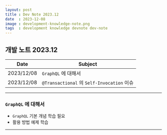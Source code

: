 ```yaml
---
layout: post
title : Dev Note 2023.12
date  : 2023-12-08
image : development-knowledge-note.png
tags  : development knowledge devnote dev-note
---
```


## 개발 노트 2023.12

| Date | Subject |
| :---: | --- |
| 2023/12/08 | `GraphQL` 에 대해서 |
| 2023/12/08 | `@Transactional` 의 `Self-Invocation` 이슈 |

---

### `GraphQL` 에 대해서

- `GraphQL` 기본 개념 학습 필요
- 활용 방법 예제 학습


---
